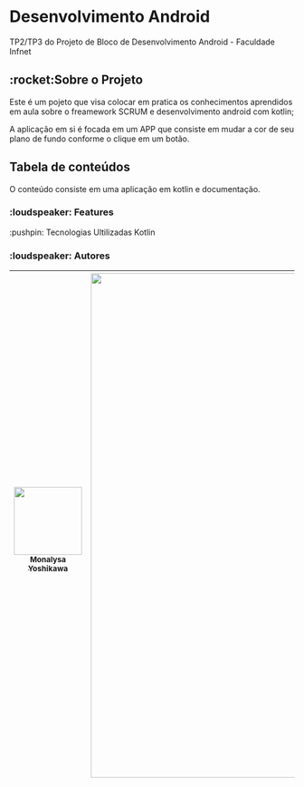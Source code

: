 <h1> Desenvolvimento Android </h1>
TP2/TP3 do Projeto de Bloco de Desenvolvimento Android - Faculdade Infnet 

<h2>:rocket:Sobre o Projeto</h2>
Este é um pojeto que visa colocar em pratica os conhecimentos aprendidos em aula sobre o freamework SCRUM e desenvolvimento android com kotlin; 

A aplicação em si é focada em um APP que consiste em mudar a cor de seu plano de fundo conforme o clique em um botão.

<h2>Tabela de conteúdos</h2>
<!--ts-->
O conteúdo consiste em uma aplicação em kotlin e documentação.

<h3>:loudspeaker: Features</h3>
:pushpin: Tecnologias Ultilizadas
Kotlin

<h3>:loudspeaker: Autores</h3>

| [<img src="https://avatars.githubusercontent.com/u/64383080?v=4" width=120><br><sub>Monalysa Yoshikawa</sub>](https://github.com/LysaKYoshikawa) |  [<img src="https://avatars.githubusercontent.com/u/96270990?v=4" width=890><br><sub>Gabriel Lobão</sub>](https://github.com/Spiline) |  [<img src="https://avatars.githubusercontent.com/u/47149568?v=4" width=890><br><sub>Bruno Luiz de Deus Adão</sub>](https://github.com/brunoblda) | [<img src="https://avatars.githubusercontent.com/u/80287014?v=4" width=890><br><sub>Tarcísio Mesquita</sub>](https://github.com/tarcisiomesquita)| [<img src="https://avatars.githubusercontent.com/u/80261904?v=4" width=890><br><sub>Thiago Vinícius</sub>](https://github.com/ubyss)
| :---: | :---: | :---: | :---: | :---: |

